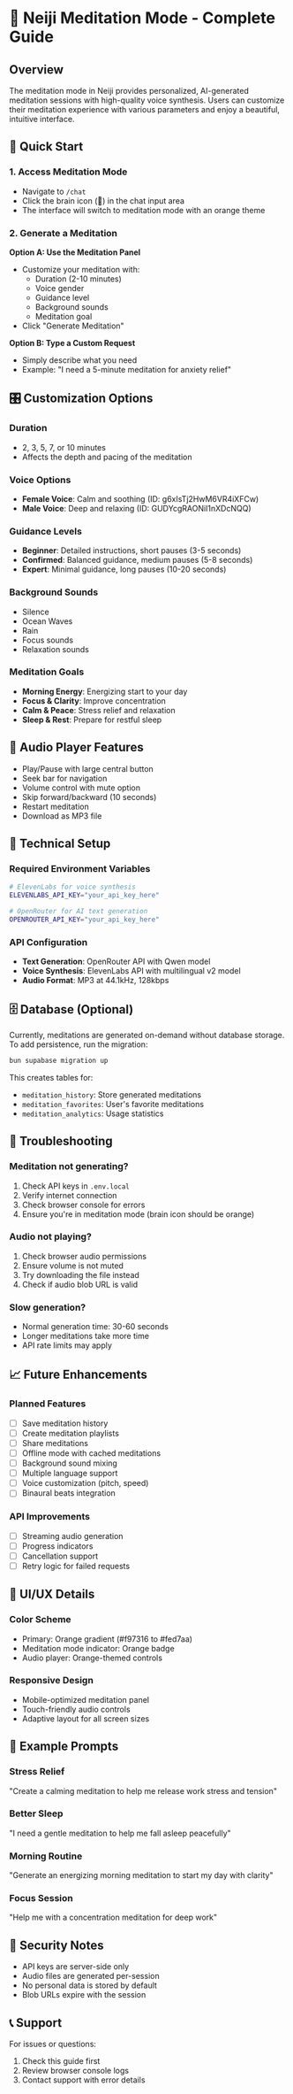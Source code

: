 # 🧘 Neiji Meditation Mode - Complete Guide

## Overview
The meditation mode in Neiji provides personalized, AI-generated meditation sessions with high-quality voice synthesis. Users can customize their meditation experience with various parameters and enjoy a beautiful, intuitive interface.

## 🚀 Quick Start

### 1. Access Meditation Mode
- Navigate to `/chat`
- Click the brain icon (🧠) in the chat input area
- The interface will switch to meditation mode with an orange theme

### 2. Generate a Meditation
**Option A: Use the Meditation Panel**
- Customize your meditation with:
  - Duration (2-10 minutes)
  - Voice gender
  - Guidance level
  - Background sounds
  - Meditation goal
- Click "Generate Meditation"

**Option B: Type a Custom Request**
- Simply describe what you need
- Example: "I need a 5-minute meditation for anxiety relief"

## 🎛️ Customization Options

### Duration
- 2, 3, 5, 7, or 10 minutes
- Affects the depth and pacing of the meditation

### Voice Options
- **Female Voice**: Calm and soothing (ID: g6xIsTj2HwM6VR4iXFCw)
- **Male Voice**: Deep and relaxing (ID: GUDYcgRAONiI1nXDcNQQ)

### Guidance Levels
- **Beginner**: Detailed instructions, short pauses (3-5 seconds)
- **Confirmed**: Balanced guidance, medium pauses (5-8 seconds)
- **Expert**: Minimal guidance, long pauses (10-20 seconds)

### Background Sounds
- Silence
- Ocean Waves
- Rain
- Focus sounds
- Relaxation sounds

### Meditation Goals
- **Morning Energy**: Energizing start to your day
- **Focus & Clarity**: Improve concentration
- **Calm & Peace**: Stress relief and relaxation
- **Sleep & Rest**: Prepare for restful sleep

## 🎵 Audio Player Features
- Play/Pause with large central button
- Seek bar for navigation
- Volume control with mute option
- Skip forward/backward (10 seconds)
- Restart meditation
- Download as MP3 file

## 🔧 Technical Setup

### Required Environment Variables
```bash
# ElevenLabs for voice synthesis
ELEVENLABS_API_KEY="your_api_key_here"

# OpenRouter for AI text generation
OPENROUTER_API_KEY="your_api_key_here"
```

### API Configuration
- **Text Generation**: OpenRouter API with Qwen model
- **Voice Synthesis**: ElevenLabs API with multilingual v2 model
- **Audio Format**: MP3 at 44.1kHz, 128kbps

## 🗄️ Database (Optional)

Currently, meditations are generated on-demand without database storage. To add persistence, run the migration:

```bash
bun supabase migration up
```

This creates tables for:
- `meditation_history`: Store generated meditations
- `meditation_favorites`: User's favorite meditations
- `meditation_analytics`: Usage statistics

## 🐛 Troubleshooting

### Meditation not generating?
1. Check API keys in `.env.local`
2. Verify internet connection
3. Check browser console for errors
4. Ensure you're in meditation mode (brain icon should be orange)

### Audio not playing?
1. Check browser audio permissions
2. Ensure volume is not muted
3. Try downloading the file instead
4. Check if audio blob URL is valid

### Slow generation?
- Normal generation time: 30-60 seconds
- Longer meditations take more time
- API rate limits may apply

## 📈 Future Enhancements

### Planned Features
- [ ] Save meditation history
- [ ] Create meditation playlists
- [ ] Share meditations
- [ ] Offline mode with cached meditations
- [ ] Background sound mixing
- [ ] Multiple language support
- [ ] Voice customization (pitch, speed)
- [ ] Binaural beats integration

### API Improvements
- [ ] Streaming audio generation
- [ ] Progress indicators
- [ ] Cancellation support
- [ ] Retry logic for failed requests

## 🎨 UI/UX Details

### Color Scheme
- Primary: Orange gradient (#f97316 to #fed7aa)
- Meditation mode indicator: Orange badge
- Audio player: Orange-themed controls

### Responsive Design
- Mobile-optimized meditation panel
- Touch-friendly audio controls
- Adaptive layout for all screen sizes

## 📝 Example Prompts

### Stress Relief
"Create a calming meditation to help me release work stress and tension"

### Better Sleep
"I need a gentle meditation to help me fall asleep peacefully"

### Morning Routine
"Generate an energizing morning meditation to start my day with clarity"

### Focus Session
"Help me with a concentration meditation for deep work"

## 🔐 Security Notes
- API keys are server-side only
- Audio files are generated per-session
- No personal data is stored by default
- Blob URLs expire with the session

## 📞 Support
For issues or questions:
1. Check this guide first
2. Review browser console logs
3. Contact support with error details 